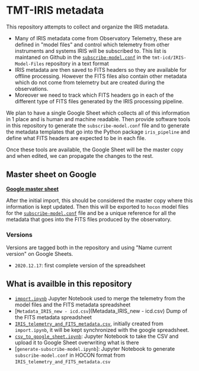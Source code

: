 # TMT-IRIS metadataThis repository attempts to collect and organize the IRIS metadata.* Many of IRIS metadata come from Observatory Telemetry, these are defined in "model files" and control which telemetry from other instruments and systems IRIS will be subscribed to. This list is maintaned on Github in the [`subscribe-model.conf`](https://github.com/tmt-icd/IRIS-Model-Files/blob/master/drs/drs-assembly/subscribe-model.conf) in the `tmt-icd/IRIS-Model-Files` repository in a text format* IRIS metadata are then saved to FITS headers so they are available for offline processing. However the FITS files also contain other metadata which do not come from telemetry but are created during the observations.* Moreover we need to track which FITS headers go in each of the different type of FITS files generated by the IRIS processing pipeline.We plan to have a single Google Sheet which collects all of this information in 1 place and is human and machine readable. Then provide software tools in this repository to generate the `subscribe-model.conf` file and to generate the metadata templates that go into the Python package `iris_pipeline` and define what FITS headers are expected to be in each file.Once these tools are available, the Google Sheet will be the master copy and when edited, we can propagate the changes to the rest.## Master sheet on Google[**Google master sheet**](https://docs.google.com/spreadsheets/d/1D-e615yT1MA8fyRQeD7jPNMoNALHDM8_dgA1VQUbqO0/edit?usp=sharing)After the initial import, this should be considered the master copy where this information is kept updated.Then this will be exported to `hocon` model files for the [`subscribe-model.conf`](https://github.com/tmt-icd/IRIS-Model-Files/blob/master/drs/drs-assembly/subscribe-model.conf) file and be a unique reference for all the metadata that goes into the FITS files produced by the observatory.### VersionsVersions are tagged both in the repository and using "Name current version" on Google Sheets.* `2020.12.17`: first complete version of the spreadsheet## What is availble in this repository* [`import.ipynb`](import.ipynb) Jupyter Notebook used to merge the telemetry from the model files and the FITS metadata spreadsheet* [`Metadata_IRIS_new - icd.csv`](Metadata_IRIS_new - icd.csv) Dump of the FITS metadata spreadsheet* [`IRIS_telemetry_and_FITS_metadata.csv`](IRIS_telemetry_and_FITS_metadata.csv), initially created from `import.ipynb`, it will be kept synchronized with the google spreadsheet.* [`csv_to_google_sheet.ipynb`](csv_to_google_sheet.ipynb): Jupyter Notebook to take the CSV and upload it to Google Sheet overwriting what is there* [`generate-subscribe-model.ipynb`]: Jupyter Notebook to generate `subscribe-model.conf` in HOCON format from `IRIS_telemetry_and_FITS_metadata.csv`